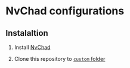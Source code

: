 # NvChad configurations

## Instalaltion

1. Install [NvChad](https://nvchad.com/)

2. Clone this repository to
   [`custom` folder](https://nvchad.com/docs/config/walkthrough#config_structure)
